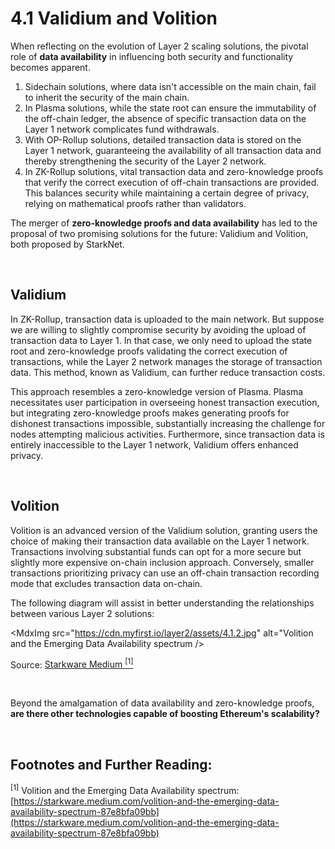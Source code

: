 # 4.1 Validium and Volition

When reflecting on the evolution of Layer 2 scaling solutions, the pivotal role of **data availability** in influencing both security and functionality becomes apparent.

1. Sidechain solutions, where data isn't accessible on the main chain, fail to inherit the security of the main chain.
2. In Plasma solutions, while the state root can ensure the immutability of the off-chain ledger, the absence of specific transaction data on the Layer 1 network complicates fund withdrawals.
3. With OP-Rollup solutions, detailed transaction data is stored on the Layer 1 network, guaranteeing the availability of all transaction data and thereby strengthening the security of the Layer 2 network.
4. In ZK-Rollup solutions, vital transaction data and zero-knowledge proofs that verify the correct execution of off-chain transactions are provided. This balances security while maintaining a certain degree of privacy, relying on mathematical proofs rather than validators.

The merger of **zero-knowledge proofs and data availability** has led to the proposal of two promising solutions for the future: Validium and Volition, both proposed by StarkNet.

&nbsp;

## Validium

In ZK-Rollup, transaction data is uploaded to the main network. But suppose we are willing to slightly compromise security by avoiding the upload of transaction data to Layer 1. In that case, we only need to upload the state root and zero-knowledge proofs validating the correct execution of transactions, while the Layer 2 network manages the storage of transaction data. This method, known as Validium, can further reduce transaction costs.

This approach resembles a zero-knowledge version of Plasma. Plasma necessitates user participation in overseeing honest transaction execution, but integrating zero-knowledge proofs makes generating proofs for dishonest transactions impossible, substantially increasing the challenge for nodes attempting malicious activities. Furthermore, since transaction data is entirely inaccessible to the Layer 1 network, Validium offers enhanced privacy.

<MdxImg src="https://cdn.myfirst.io/layer2/assets/4.1.1.gif" width="600px" alt="Validium Chain.gif" />

&nbsp;

## Volition

Volition is an advanced version of the Validium solution, granting users the choice of making their transaction data available on the Layer 1 network. Transactions involving substantial funds can opt for a more secure but slightly more expensive on-chain inclusion approach. Conversely, smaller transactions prioritizing privacy can use an off-chain transaction recording mode that excludes transaction data on-chain.

The following diagram will assist in better understanding the relationships between various Layer 2 solutions:

<MdxImg src="https://cdn.myfirst.io/layer2/assets/4.1.2.jpg" alt="Volition and the Emerging Data Availability spectrum />

Source: [Starkware Medium <sup>[1]</sup>](https://starkware.medium.com/volition-and-the-emerging-data-availability-spectrum-87e8bfa09bb)

&nbsp;

Beyond the amalgamation of data availability and zero-knowledge proofs, **are there other technologies capable of boosting Ethereum's scalability?**

&nbsp;

## Footnotes and Further Reading:

<sup>[1]</sup> Volition and the Emerging Data Availability spectrum: [https://starkware.medium.com/volition-and-the-emerging-data-availability-spectrum-87e8bfa09bb](https://starkware.medium.com/volition-and-the-emerging-data-availability-spectrum-87e8bfa09bb)

<GithubAvatar owner='lxdao-official' repo='myfirstlayer2-frontend' path='mdx/en/4.1-validium-and-volition.md' />

<EditChapter url='https://github.com/lxdao-official/myfirstlayer2-frontend/blob/main/mdx/en/4.1-validium-and-volition.md' />
